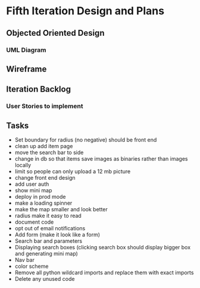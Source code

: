 # Fifth Iteration Design and Plans

## Objected Oriented Design

### UML Diagram


## Wireframe


## Iteration Backlog

### User Stories to implement


## Tasks
- Set boundary for radius (no negative) should be front end
- clean up add item page
- move the search bar to side
- change in db so that items save images as binaries rather than images locally
- limit so people can only upload a 12 mb picture
- change front end design
- add user auth
- show mini map
- deploy in prod mode
- make a loading spinner
- make the map smaller and look better
- radius make it easy to read
- document code
- opt out of email notifications
- Add form (make it look like a form)
- Search bar and parameters
- Displaying search boxes (clicking search box should display bigger box and generating mini map)
- Nav bar
- color scheme
- Remove all python wildcard imports and replace them with exact imports
- Delete any unused code
